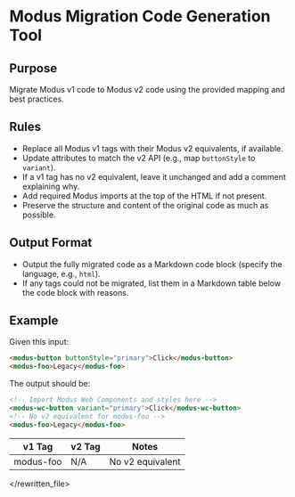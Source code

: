 # Modus Migration Code Generation Tool

## Purpose
Migrate Modus v1 code to Modus v2 code using the provided mapping and best practices.

## Rules
- Replace all Modus v1 tags with their Modus v2 equivalents, if available.
- Update attributes to match the v2 API (e.g., map `buttonStyle` to `variant`).
- If a v1 tag has no v2 equivalent, leave it unchanged and add a comment explaining why.
- Add required Modus imports at the top of the HTML if not present.
- Preserve the structure and content of the original code as much as possible.

## Output Format
- Output the fully migrated code as a Markdown code block (specify the language, e.g., `html`).
- If any tags could not be migrated, list them in a Markdown table below the code block with reasons.

## Example
Given this input:
```html
<modus-button buttonStyle="primary">Click</modus-button>
<modus-foo>Legacy</modus-foo>
```
The output should be:
```html
<!-- Import Modus Web Components and styles here -->
<modus-wc-button variant="primary">Click</modus-wc-button>
<!-- No v2 equivalent for modus-foo -->
<modus-foo>Legacy</modus-foo>
```

| v1 Tag      | v2 Tag          | Notes                |
|-------------|-----------------|----------------------|
| modus-foo   | N/A             | No v2 equivalent     |

</rewritten_file> 